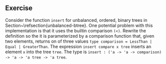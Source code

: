   
## Exercise
  Consider the function `insert` for unbalanced, ordered, binary trees in
  Section~\refsection{unbalanced-btree}.  One potential problem with this implementation is that it
  uses the builtin comparison `(<)`.  Rewrite the definition so the it is parameterized by a
  comparison function that, given two elements, returns on of three values
  `type comparison = LessThan | Equal | GreaterThan`.
  The expression `insert compare x tree` inserts an element `x` into the tree
  `tree`.  The type is
  `insert : ('a -> 'a -> comparison) -> 'a -> 'a tree -> 'a tree`.
  
